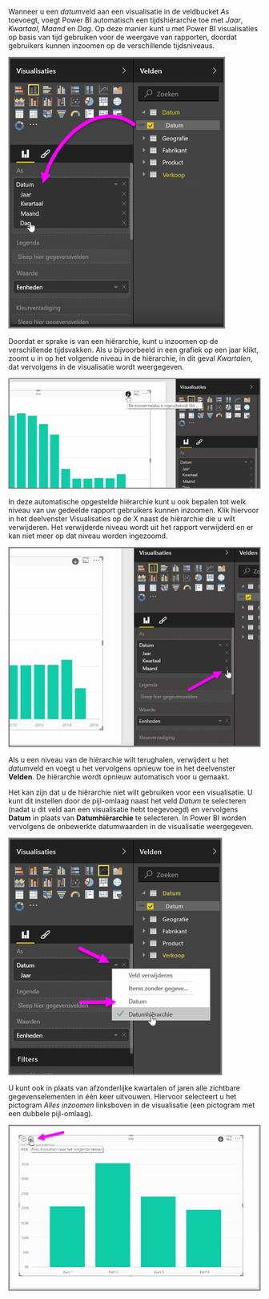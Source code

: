 Wanneer u een *datum*veld aan een visualisatie in de veldbucket *As* toevoegt, voegt Power BI automatisch een tijdshiërarchie toe met *Jaar*, *Kwartaal*, *Maand* en *Dag*. Op deze manier kunt u met Power BI visualisaties op basis van tijd gebruiken voor de weergave van rapporten, doordat gebruikers kunnen inzoomen op de verschillende tijdsniveaus.

![](media/3-11g-visual-hierarchies-drilling/3-11g_1.png)

Doordat er sprake is van een hiërarchie, kunt u inzoomen op de verschillende tijdsvakken. Als u bijvoorbeeld in een grafiek op een jaar klikt, zoomt u in op het volgende niveau in de hiërarchie, in dit geval *Kwartalen*, dat vervolgens in de visualisatie wordt weergegeven.

![](media/3-11g-visual-hierarchies-drilling/3-11g_2.png)

In deze automatische opgestelde hiërarchie kunt u ook bepalen tot welk niveau van uw gedeelde rapport gebruikers kunnen inzoomen. Klik hiervoor in het deelvenster Visualisaties op de X naast de hiërarchie die u wilt verwijderen. Het verwijderde niveau wordt uit het rapport verwijderd en er kan niet meer op dat niveau worden ingezoomd.

![](media/3-11g-visual-hierarchies-drilling/3-11g_3.png)

Als u een niveau van de hiërarchie wilt terughalen, verwijdert u het *datum*veld en voegt u het vervolgens opnieuw toe in het deelvenster **Velden**. De hiërarchie wordt opnieuw automatisch voor u gemaakt.

Het kan zijn dat u de hiërarchie niet wilt gebruiken voor een visualisatie. U kunt dit instellen door de pijl-omlaag naast het veld *Datum* te selecteren (nadat u dit veld aan een visualisatie hebt toegevoegd) en vervolgens **Datum** in plaats van **Datumhiërarchie** te selecteren. In Power BI worden vervolgens de onbewerkte datumwaarden in de visualisatie weergegeven.

![](media/3-11g-visual-hierarchies-drilling/3-11g_4.png)

U kunt ook in plaats van afzonderlijke kwartalen of jaren alle zichtbare gegevenselementen in één keer uitvouwen. Hiervoor selecteert u het pictogram *Alles inzoomen* linksboven in de visualisatie (een pictogram met een dubbele pijl-omlaag).

![](media/3-11g-visual-hierarchies-drilling/3-11g_5.png)

